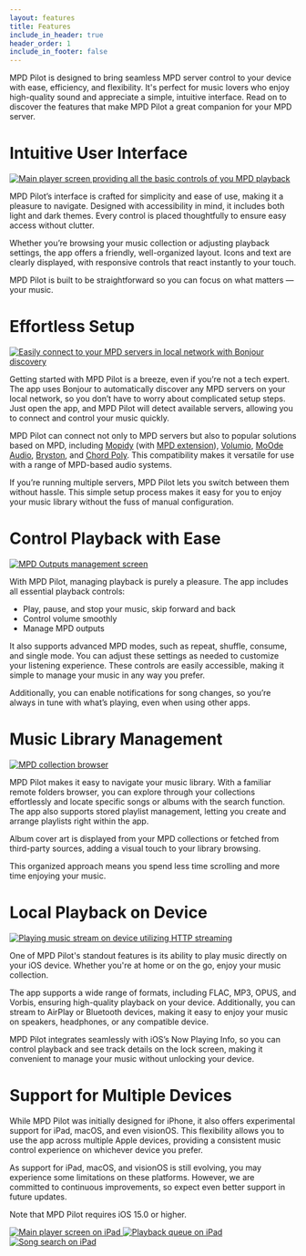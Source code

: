 ```yaml
---
layout: features
title: Features
include_in_header: true
header_order: 1
include_in_footer: false
---
```


MPD Pilot is designed to bring seamless MPD server control to your device with ease, efficiency, and flexibility.
It's perfect for music lovers who enjoy high-quality sound and appreciate a simple, intuitive interface.
Read on to discover the features that make MPD Pilot a great companion for your MPD server.

# Intuitive User Interface

<a href="/assets/screenshots/app/main/Simulator Screenshot - iPhone 16 Pro Max - 2024-11-05 at 17.32.38.jpg" data-pswp-width="1320" data-pswp-height="2868" target="_blank" class="screenshot">
    <img src="/assets/screenshots/app/thumb/Simulator Screenshot - iPhone 16 Pro Max - 2024-11-05 at 17.32.38.jpg" alt="Main player screen providing all the basic controls of you MPD playback" class="r" />
</a>

MPD Pilot’s interface is crafted for simplicity and ease of use, making it a pleasure to navigate.
Designed with accessibility in mind, it includes both light and dark themes.
Every control is placed thoughtfully to ensure easy access without clutter.

Whether you’re browsing your music collection or adjusting playback settings, the app offers a friendly, well-organized layout.
Icons and text are clearly displayed, with responsive controls that react instantly to your touch.

MPD Pilot is built to be straightforward so you can focus on what matters — your music.

<div class="clr"></div>

# Effortless Setup

<a href="/assets/screenshots/app/main/Simulator Screenshot - iPhone 16 Pro Max - 2024-11-11 at 12.09.31.jpg" data-pswp-width="1320" data-pswp-height="2868" target="_blank" class="screenshot">
    <img src="/assets/screenshots/app/thumb/Simulator Screenshot - iPhone 16 Pro Max - 2024-11-11 at 12.09.31.jpg" alt="Easily connect to your MPD servers in local network with Bonjour discovery" class="r" />
</a>

Getting started with MPD Pilot is a breeze, even if you’re not a tech expert.
The app uses Bonjour to automatically discover any MPD servers on your local network, so you don’t have to worry about complicated setup steps. Just open the app, and MPD Pilot will detect available servers, allowing you to connect and control your music quickly.

MPD Pilot can connect not only to MPD servers but also to popular solutions based on MPD, including [Mopidy](https://mopidy.com) (with [MPD extension](https://github.com/mopidy/mopidy-mpd)), [Volumio](https://volumio.org), [MoOde Audio](https://moodeaudio.org), [Bryston](https://bryston.com), and [Chord Poly](https://chordelectronics.co.uk/product/poly). This compatibility makes it versatile for use with a range of MPD-based audio systems.

If you’re running multiple servers, MPD Pilot lets you switch between them without hassle. This simple setup process makes it easy for you to enjoy your music library without the fuss of manual configuration.

<div class="clr"></div>

# Control Playback with Ease

<a href="/assets/screenshots/app/main/Simulator Screenshot - iPhone 16 Pro Max - 2024-11-08 at 16.58.35.jpg" data-pswp-width="1320" data-pswp-height="2868" target="_blank" class="screenshot">
    <img src="/assets/screenshots/app/thumb/Simulator Screenshot - iPhone 16 Pro Max - 2024-11-08 at 16.58.35.jpg" alt="MPD Outputs management screen" class="r" />
</a>

With MPD Pilot, managing playback is purely a pleasure. The app includes all essential playback controls:

- Play, pause, and stop your music, skip forward and back
- Control volume smoothly
- Manage MPD outputs

It also supports advanced MPD modes, such as repeat, shuffle, consume, and single mode.
You can adjust these settings as needed to customize your listening experience.
These controls are easily accessible, making it simple to manage your music in any way you prefer.

Additionally, you can enable notifications for song changes, so you’re always in tune with what’s playing, even when using other apps.

<div class="clr"></div>

# Music Library Management

<a href="/assets/screenshots/app/main/Simulator Screenshot - iPhone 16 Pro Max - 2024-11-07 at 14.48.29.jpg" data-pswp-width="1320" data-pswp-height="2868" target="_blank" class="screenshot">
    <img src="/assets/screenshots/app/thumb/Simulator Screenshot - iPhone 16 Pro Max - 2024-11-07 at 14.48.29.jpg" alt="MPD collection browser" class="r" />
</a>

MPD Pilot makes it easy to navigate your music library.
With a familiar remote folders browser, you can explore through your collections effortlessly and locate specific songs or albums with the search function.
The app also supports stored playlist management, letting you create and arrange playlists right within the app.

Album cover art is displayed from your MPD collections or fetched from third-party sources, adding a visual touch to your library browsing.

This organized approach means you spend less time scrolling and more time enjoying your music.

<div class="clr"></div>

# Local Playback on Device

<a href="/assets/screenshots/app/main/Simulator Screenshot - iPhone 16 Pro Max - 2024-11-05 at 15.59.15.jpg" data-pswp-width="1320" data-pswp-height="2868" target="_blank" class="screenshot">
    <img src="/assets/screenshots/app/thumb/Simulator Screenshot - iPhone 16 Pro Max - 2024-11-05 at 15.59.15.jpg" alt="Playing music stream on device utilizing HTTP streaming" class="r" />
</a>

One of MPD Pilot's standout features is its ability to play music directly on your iOS device.
Whether you're at home or on the go, enjoy your music collection.

The app supports a wide range of formats, including FLAC, MP3, OPUS, and Vorbis, ensuring high-quality playback on your device.
Additionally, you can stream to AirPlay or Bluetooth devices, making it easy to enjoy your music on speakers, headphones, or any compatible device.

MPD Pilot integrates seamlessly with iOS’s Now Playing Info, so you can control playback and see track details on the lock screen, making it convenient to manage your music without unlocking your device.

<div class="clr"></div>

# Support for Multiple Devices

While MPD Pilot was initially designed for iPhone, it also offers experimental support for iPad, macOS, and even visionOS. This flexibility allows you to use the app across multiple Apple devices, providing a consistent music control experience on whichever device you prefer.

As support for iPad, macOS, and visionOS is still evolving, you may experience some limitations on these platforms. However, we are committed to continuous improvements, so expect even better support in future updates.

Note that MPD Pilot requires iOS 15.0 or higher.

<a href="/assets/screenshots/app/main/Simulator Screenshot - iPad Pro 13-inch (M4) - 2024-11-07 at 15.43.02.jpg" data-pswp-width="2064" data-pswp-height="2752" target="_blank" class="screenshot">
    <img src="/assets/screenshots/app/thumb/Simulator Screenshot - iPad Pro 13-inch (M4) - 2024-11-07 at 15.43.02.jpg" alt="Main player screen on iPad" class="i" />
</a>
<a href="/assets/screenshots/app/main/Simulator Screenshot - iPad Pro 13-inch (M4) - 2024-11-07 at 15.44.52.jpg" data-pswp-width="2064" data-pswp-height="2752" target="_blank" class="screenshot">
    <img src="/assets/screenshots/app/thumb/Simulator Screenshot - iPad Pro 13-inch (M4) - 2024-11-07 at 15.44.52.jpg" alt="Playback queue on iPad" class="i" />
</a>
<a href="/assets/screenshots/app/main/Simulator Screenshot - iPad Pro 13-inch (M4) - 2024-11-07 at 15.45.49.jpg" data-pswp-width="2064" data-pswp-height="2752" target="_blank" class="screenshot">
    <img src="/assets/screenshots/app/thumb/Simulator Screenshot - iPad Pro 13-inch (M4) - 2024-11-07 at 15.45.49.jpg" alt="Song search on iPad" class="i" />
</a>

